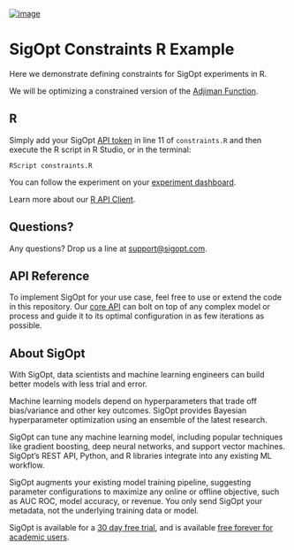 [![image](https://sigopt.com/static/img/SigOpt_logo_horiz.png?raw=true)](https://sigopt.com)

# SigOpt Constraints R Example

Here we demonstrate defining constraints for SigOpt experiments in R.

We will be optimizing a constrained version of the [Adjiman Function](http://benchmarkfcns.xyz/benchmarkfcns/adjimanfcn.html).

## R
Simply add your SigOpt [API token](https://sigopt.com/docs/overview/authentication) in line 11 of `constraints.R` and then execute the R script in R Studio, or in the terminal:

```
RScript constraints.R
```

You can follow the experiment on your [experiment dashboard](https://sigopt.com/experiments).

Learn more about our [R API Client](https://sigopt.com/docs/overview/r).

## Questions?
Any questions? Drop us a line at [support@sigopt.com](mailto:support@sigopt.com).

## API Reference
To implement SigOpt for your use case, feel free to use or extend the code in this repository. Our [core API](https://sigopt.com/docs) can bolt on top of any complex model or process and guide it to its optimal configuration in as few iterations as possible.

## About SigOpt

With SigOpt, data scientists and machine learning engineers can build better models with less trial and error.

Machine learning models depend on hyperparameters that trade off bias/variance and other key outcomes. SigOpt provides Bayesian hyperparameter optimization using an ensemble of the latest research.

SigOpt can tune any machine learning model, including popular techniques like gradient boosting, deep neural networks, and support vector machines. SigOpt’s REST API, Python, and R libraries integrate into any existing ML workflow.

SigOpt augments your existing model training pipeline, suggesting parameter configurations to maximize any online or offline objective, such as AUC ROC, model accuracy, or revenue. You only send SigOpt your metadata, not the underlying training data or model.

SigOpt is available for a [30 day free trial](https://sigopt.com/signup), and is available [free forever for academic users](https://sigopt.com/edu).
